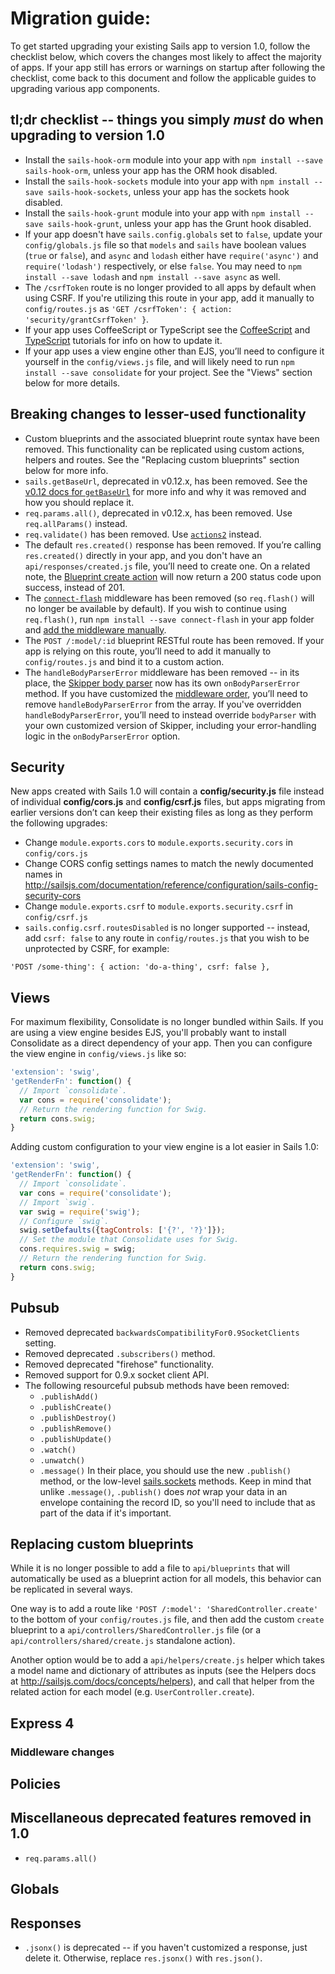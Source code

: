 # Migration guide:

To get started upgrading your existing Sails app to version 1.0, follow the checklist below, which covers the changes most likely to affect the majority of apps.  If your app still has errors or warnings on startup after following the checklist, come back to this document and follow the applicable guides to upgrading various app components.

## tl;dr checklist -- things you simply _must_ do when upgrading to version 1.0

* Install the `sails-hook-orm` module into your app with `npm install --save sails-hook-orm`, unless your app has the ORM hook disabled.
* Install the `sails-hook-sockets` module into your app with `npm install --save sails-hook-sockets`, unless your app has the sockets hook disabled.
* Install the `sails-hook-grunt` module into your app with `npm install --save sails-hook-grunt`, unless your app has the Grunt hook disabled.
* If your app doesn't have `sails.config.globals` set to `false`, update your `config/globals.js` file so that `models` and `sails` have boolean values (`true` or `false`), and `async` and `lodash` either have `require('async')` and `require('lodash')` respectively, or else `false`.  You may need to `npm install --save lodash` and `npm install --save async` as well.
* The `/csrfToken` route is no longer provided to all apps by default when using CSRF.  If you're utilizing this route in your app, add it manually to `config/routes.js` as `'GET /csrfToken': { action: 'security/grantCsrfToken' }`.
* If your app uses CoffeeScript or TypeScript see the [CoffeeScript](http://sailsjs.com/documentation/tutorials/using-coffee-script) and [TypeScript](http://sailsjs.com/documentation/tutorials/using-type-script) tutorials for info on how to update it.
* If your app uses a view engine other than EJS, you&rsquo;ll need to configure it yourself in the `config/views.js` file, and will likely need to run `npm install --save consolidate` for your project.  See the "Views" section below for more details.

## Breaking changes to lesser-used functionality

* Custom blueprints and the associated blueprint route syntax have been removed.  This functionality can be replicated using custom actions, helpers and routes.  See the "Replacing custom blueprints" section below for more info.
* `sails.getBaseUrl`, deprecated in v0.12.x, has been removed.  See the [v0.12 docs for `getBaseUrl`](http://0.12.sailsjs.com/documentation/reference/application/sails-get-base-url) for more info and why it was removed and how you should replace it.
* `req.params.all()`, deprecated in v0.12.x, has been removed.  Use `req.allParams()` instead.
* `req.validate()` has been removed.  Use [`actions2`](http://sailsjs.com/documentation/concepts/actions-and-controllers#?actions-2-aka-machine-actions) instead.
* The default `res.created()` response has been removed.  If you&rsquo;re calling `res.created()` directly in your app, and you don't have an `api/responses/created.js` file, you&rsquo;ll need to create one.  On a related note, the [Blueprint create action](http://sailsjs.com/documentation/reference/blueprint-api/create) will now return a 200 status code upon success, instead of 201.
* The <a href="https://www.npmjs.com/package/connect-flash" target="_blank">`connect-flash`</a> middleware has been removed (so `req.flash()` will no longer be available by default).  If you wish to continue using `req.flash()`, run `npm install --save connect-flash` in your app folder and [add the middleware manually](http://sailsjs.com/documentation/concepts/middleware).
* The `POST /:model/:id` blueprint RESTful route has been removed.  If your app is relying on this route, you&rsquo;ll need to add it manually to `config/routes.js` and bind it to a custom action.
* The `handleBodyParserError` middleware has been removed -- in its place, the <a href="https://www.npmjs.com/package/skipper" target="_blank">Skipper body parser</a> now has its own `onBodyParserError` method.  If you have customized the [middleware order](http://sailsjs.com/documentation/concepts/middleware#?adding-or-overriding-http-middleware), you&rsquo;ll need to remove `handleBodyParserError` from the array.  If you've overridden `handleBodyParserError`, you&rsquo;ll need to instead override `bodyParser` with your own customized version of Skipper, including your error-handling logic in the `onBodyParserError` option.

## Security

New apps created with Sails 1.0 will contain a **config/security.js** file instead of individual **config/cors.js** and **config/csrf.js** files, but apps migrating from earlier versions don&rsquo;t can keep their existing files as long as they perform the following upgrades:

* Change `module.exports.cors` to `module.exports.security.cors` in `config/cors.js`
* Change CORS config settings names to match the newly documented names in http://sailsjs.com/documentation/reference/configuration/sails-config-security-cors
* Change `module.exports.csrf` to `module.exports.security.csrf` in `config/csrf.js`
* `sails.config.csrf.routesDisabled` is no longer supported -- instead, add `csrf: false` to any route in `config/routes.js` that you wish to be unprotected by CSRF, for example:

```
'POST /some-thing': { action: 'do-a-thing', csrf: false },
```

## Views

For maximum flexibility, Consolidate is no longer bundled within Sails.  If you are using a view engine besides EJS, you'll probably want to install Consolidate as a direct dependency of your app.  Then you can configure the view engine in `config/views.js` like so:

```javascript
'extension': 'swig',
'getRenderFn': function() {
  // Import `consolidate`.
  var cons = require('consolidate');
  // Return the rendering function for Swig.
  return cons.swig;
}
```

Adding custom configuration to your view engine is a lot easier in Sails 1.0:

```javascript
'extension': 'swig',
'getRenderFn': function() {
  // Import `consolidate`.
  var cons = require('consolidate');
  // Import `swig`.
  var swig = require('swig');
  // Configure `swig`.
  swig.setDefaults({tagControls: ['{?', '?}']});
  // Set the module that Consolidate uses for Swig.
  cons.requires.swig = swig;
  // Return the rendering function for Swig.
  return cons.swig;
}
```

## Pubsub

* Removed deprecated `backwardsCompatibilityFor0.9SocketClients` setting.
* Removed deprecated `.subscribers()` method.
* Removed deprecated "firehose" functionality.
* Removed support for 0.9.x socket client API.
* The following resourceful pubsub methods have been removed:
  * `.publishAdd()`
  * `.publishCreate()`
  * `.publishDestroy()`
  * `.publishRemove()`
  * `.publishUpdate()`
  * `.watch()`
  * `.unwatch()`
  * `.message()`
  In their place, you should use the new `.publish()` method, or the low-level [sails.sockets](http://sailsjs.com/documentation/reference/web-sockets/sails-sockets) methods.  Keep in mind that unlike `.message()`, `.publish()` does _not_ wrap your data in an envelope containing the record ID, so you'll need to include that as part of the data if it's important.

## Replacing custom blueprints

While it is no longer possible to add a file to `api/blueprints` that will automatically be used as a blueprint action for all models, this behavior can be replicated in several ways.

One way is to add a route like `'POST /:model': 'SharedController.create'` to the bottom of your `config/routes.js` file, and then add the custom `create` blueprint to a `api/controllers/SharedController.js` file (or a `api/controllers/shared/create.js` standalone action).

Another option would be to add a `api/helpers/create.js` helper which takes a model name and dictionary of attributes as inputs (see the Helpers docs at http://sailsjs.com/docs/concepts/helpers), and call that helper from the related action for each model (e.g. `UserController.create`).


## Express 4
 ### Middleware changes

## Policies

## Miscellaneous deprecated features removed in 1.0

* `req.params.all()`

## Globals

## Responses
 * `.jsonx()` is deprecated -- if you haven't customized a response, just delete it.  Otherwise, replace `res.jsonx()` with `res.json()`.

